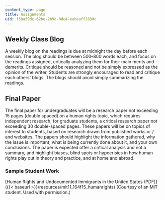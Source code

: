 ```yaml
---
content_type: page
title: Assignments
uid: f68a59dc-62be-2b9d-0de4-eabeaff2838c
---
```


Weekly Class Blog
-----------------

A weekly blog on the readings is due at midnight the day before each session. The blog should be between 500–800 words each, and focus on the readings assigned, critically analyzing them for their main merits and demerits. Critique should be reasoned and not be simply expressed as the opinion of the writer. Students are strongly encouraged to read and critique each others' blogs. The blogs should avoid simply summarizing the readings.

Final Paper
-----------

The final paper for undergraduates will be a research paper not exceeding 15 pages (double spaced) on a human rights topic, which requires independent research; for graduate students, a critical research paper not exceeding 30 double-spaced pages. These papers will be on topics of interest to students, based on research drawn from published works or / and websites. The papers should highlight the information gathered, why the issue is important, what is being currently done about it, and your own conclusions. The paper is expected offer a critical analysis and not a summary, and highlight biases, blind spots or hypocrisies in how human rights play out in theory and practice, and at home and abroad.

### Sample Student Work

[Human Rights and Undocumented Immigrants in the United States (PDF)]({{< baseurl >}}/resources/mit11_164f15_humanrights) (Courtesy of an MIT student. Used with permission.)